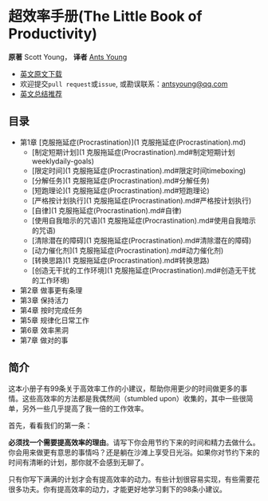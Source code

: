 超效率手册(The Little Book of Productivity)
=======================
**原著** Scott Young， **译者** [Ants Young](https://github.com/Antsypc)

- [英文原文下载](https://www.scotthyoung.com/blog/Programs/TheLittleBookOfProductivity_preview.pdf) 
- 欢迎提交`pull request`或`issue`, 或勘误联系：antsyoung@qq.com
- [英文总结推荐](http://www.stafforini.com/blog/summary-of-the-little-book-of-productivity-by-scott-young/)

## 目录
- 第1章 [克服拖延症(Procrastination)](1 克服拖延症(Procrastination).md)
    - [制定短期计划](1 克服拖延症(Procrastination).md#制定短期计划weeklydaily-goals)
    - [限定时间](1 克服拖延症(Procrastination).md#限定时间timeboxing)
    - [分解任务](1 克服拖延症(Procrastination).md#分解任务)
    - [短跑理论](1 克服拖延症(Procrastination).md#短跑理论)
    - [严格按计划执行](1 克服拖延症(Procrastination).md#严格按计划执行)
    - [自律](1 克服拖延症(Procrastination).md#自律)
    - [使用自我暗示的咒语](1 克服拖延症(Procrastination).md#使用自我暗示的咒语)
    - [清除潜在的障碍](1 克服拖延症(Procrastination).md#清除潜在的障碍)
    - [动力催化剂](1 克服拖延症(Procrastination).md#动力催化剂)
    - [转换思路](1 克服拖延症(Procrastination).md#转换思路)
    - [创造无干扰的工作环境](1 克服拖延症(Procrastination).md#创造无干扰的工作环境)
- 第2章 做事更有条理
- 第3章 保持活力
- 第4章 按时完成任务
- 第5章 规律化日常工作
- 第6章 效率黑洞
- 第7章 做对的事

## 简介
这本小册子有99条关于高效率工作的小建议，帮助你用更少的时间做更多的事情。这些高效率的方法都是我偶然间（stumbled upon）收集的，其中一些很简单，另外一些几乎提高了我一倍的工作效率。

首先，看看我们的第一条：

**必须找一个需要提高效率的理由**。请写下你会用节约下来的时间和精力去做什么。你会用来做更有意思的事情吗？还是躺在沙滩上享受日光浴。如果你对节约下来的时间有清晰的计划，那你就不会感到无聊了。

只有你写下满满的计划才会有提高效率的动力。有些计划很容易实现，有些需要花很多功夫。你有提高效率的动力，才能更好地学习剩下的98条小建议。
